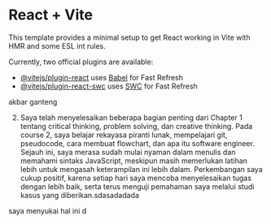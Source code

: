 # React + Vite

This template provides a minimal setup to get React working in Vite with HMR and some ESL int rules.

Currently, two official plugins are available:

- [@vitejs/plugin-react](https://github.com/vitejs/vite-plugin-react/blob/main/packages/plugin-react/README.md) uses [Babel](https://babeljs.io/) for Fast Refresh
- [@vitejs/plugin-react-swc](https://github.com/vitejs/vite-plugin-react-swc) uses [SWC](https://swc.rs/) for Fast Refresh

akbar ganteng

2. Saya telah menyelesaikan beberapa bagian penting dari Chapter 1 tentang critical thinking, problem solving, dan creative thinking. Pada course 2, saya belajar rekayasa piranti lunak, mempelajari git, pseudocode, cara membuat flowchart, dan apa itu software engineer. Sejauh ini, saya merasa sudah mulai nyaman dalam menulis dan memahami sintaks JavaScript, meskipun masih memerlukan latihan lebih untuk mengasah keterampilan ini lebih dalam. Perkembangan saya cukup positif, karena setiap hari saya mencoba menyelesaikan tugas dengan lebih baik, serta terus menguji pemahaman saya melalui studi kasus yang diberikan.sdasadadada

saya menyukai hal ini d
